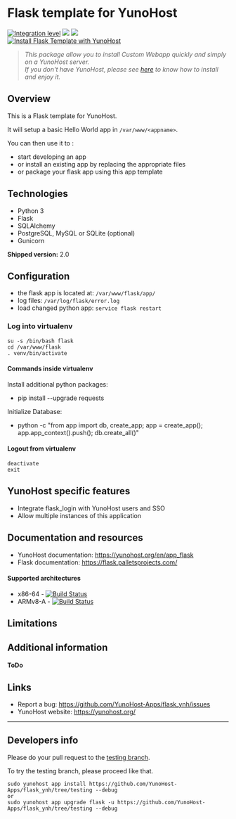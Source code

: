 # Flask template for YunoHost

[![Integration level](https://dash.yunohost.org/integration/flask.svg)](https://dash.yunohost.org/appci/app/flask) ![](https://ci-apps.yunohost.org/ci/badges/flask.status.svg) ![](https://ci-apps.yunohost.org/ci/badges/flask.maintain.svg)  
[![Install Flask Template with YunoHost](https://install-app.yunohost.org/install-with-yunohost.png)](https://install-app.yunohost.org/?app=flask)

> *This package allow you to install Custom Webapp quickly and simply on a YunoHost server.  
If you don't have YunoHost, please see [here](https://yunohost.org/install) to know how to install and enjoy it.*

## Overview

This is a Flask template for YunoHost.

It will setup a basic Hello World app in `/var/www/<appname>`.

You can then use it to :

- start developing an app
- or install an existing app by replacing the appropriate files
- or package your flask app using this app template

## Technologies

- Python 3
- Flask
- SQLAlchemy
- PostgreSQL, MySQL or SQLite (optional)
- Gunicorn

**Shipped version:** 2.0

## Configuration

 * the flask app is located at: `/var/www/flask/app/`
 * log files: `/var/log/flask/error.log`
 * load changed python app: `service flask restart`

### Log into virtualenv

```
su -s /bin/bash flask
cd /var/www/flask
. venv/bin/activate
```

#### Commands inside virtualenv

Install additional python packages:
 - pip install --upgrade requests

Initialize Database:
 - python -c "from app import db, create_app; app = create_app(); app.app_context().push(); db.create_all()"

#### Logout from virtualenv

```
deactivate
exit
```

## YunoHost specific features

 * Integrate flask_login with YunoHost users and SSO
 * Allow multiple instances of this application

## Documentation and resources

 * YunoHost documentation: https://yunohost.org/en/app_flask
 * Flask documentation: https://flask.palletsprojects.com/

#### Supported architectures

* x86-64 - [![Build Status](https://ci-apps.yunohost.org/ci/logs/flask.svg)](https://ci-apps.yunohost.org/ci/apps/flask/)
* ARMv8-A - [![Build Status](https://ci-apps-arm.yunohost.org/ci/logs/flask.svg)](https://ci-apps-arm.yunohost.org/ci/apps/flask/)

## Limitations

## Additional information

#### ToDo

## Links

 * Report a bug: https://github.com/YunoHost-Apps/flask_ynh/issues
 * YunoHost website: https://yunohost.org/

---

## Developers info

Please do your pull request to the [testing branch](https://github.com/YunoHost-Apps/flask_ynh/tree/testing).

To try the testing branch, please proceed like that.
```
sudo yunohost app install https://github.com/YunoHost-Apps/flask_ynh/tree/testing --debug
or
sudo yunohost app upgrade flask -u https://github.com/YunoHost-Apps/flask_ynh/tree/testing --debug
```
